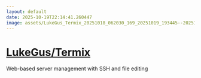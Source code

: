 ```yaml
---
layout: default
date: 2025-10-19T22:14:41.260447
image: assets/LukeGus_Termix_20251018_062030_169_20251019_193445--20251019T213446454--cropped.png
---
```


# [LukeGus/Termix](https://github.com/LukeGus/Termix/)

Web-based server management with SSH and file editing
